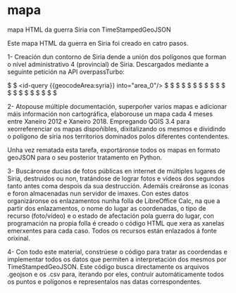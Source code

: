 # mapa

mapa HTML da guerra Siria con TimeStampedGeoJSON

Este mapa HTML da guerra en Siria foi creado en catro pasos.

1- Creación dun contorno de Siria dende a unión dos polígonos que forman o nível administrativo 4 (provincial) de Siria. Descargados mediante a seguinte petición na API overpassTurbo:


$<osm-script output="xml" timeout="25">
$    <id-query {{geocodeArea:syria}} into="area_0"/>
$    <union>
$        <query type="node">
$            <has-kv k="admin_level" v="4"/>
$            <area-query from="area_0"/>
$        </query>
$        <query type="way">
$            <has-kv k="admin_level" v="4"/>
$            <area-query from="area_0"/>
$        </query>
$        <query type="relation">
$            <has-kv k="admin_level" v="4"/>
$            <area-query from="area_0"/>
$        </query>
$    </union>
$    <union>
$        <item/>
$        <recurse type="down"/>
$    </union>
$    <print mode="meta"/><!-- fixed by auto repair -->
$</osm-script>


2- Atopouse múltiple documentación, superpoñer varios mapas e adicionar máis información non cartográfica, elaborouse un mapa cada 4 meses entre Xaneiro 2012 e Xaneiro 2018. Empregando QGIS 3.4 para xeorreferenciar os mapas dispoñíbles, dixitalizando os mesmos e dividindo o polígono de siria nos territorios dominados polos diferentes contendentes.

Unha vez rematada esta tarefa, exportáronse todos os mapas en formato geoJSON para o seu posterior tratamento en Python.

3- Buscáronse ducias de fotos públicas en internet de múltiples lugares de Siria, destruidos ou non, tratándose de lograr fotos e vídeos dos segundos tanto antes coma despois da sua destrucción. Ademáis creáronse as iconas e foron almacenadas nun servidor de imaxes. Con estes datos organizáronse os enlazamentos nunha folla de LibreOffice Calc, na que a partir dos enlazamentos, o nome do lugar as coordenadas, o tipo de recurso (foto/vídeo) e o estado de afectación pola guerra do lugar, con programación na propia folla é creado o código HTML que xera as xanelas emerxentes para cada caso. Todos os recursos están enlazados á fonte orixinal.

4- Con todo este material, constrúese o código para tratar as coordendas e implementar todos os datos que permiten a interpretación dos mesmos por TimeStampedGeoJSON. Este código busca directamente os arquivos .geojson e os .csv para, iterando por eles, contruir automáticamente todos os puntos e polígonos e representalos nas datas correspondentes.
